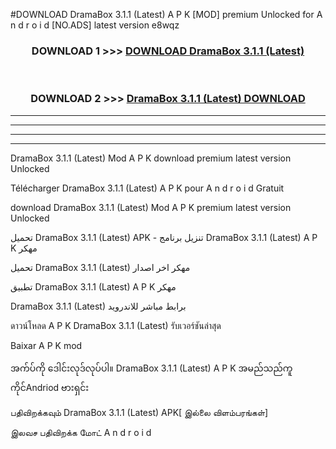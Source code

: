 #DOWNLOAD DramaBox 3.1.1 (Latest) A P K [MOD] premium Unlocked for A n d r o i d [NO.ADS] latest version e8wqz



<div align="center">

<h3>DOWNLOAD 1 >>> <a href="https://teeasianyam.web.app?sq=DramaBox 3.1.1 (Latest)">DOWNLOAD DramaBox 3.1.1 (Latest) </a></h3><br>

<h3>DOWNLOAD 2 >>> <a href="https://teeasianyam.web.app?sq=DramaBox 3.1.1 (Latest) ">DramaBox 3.1.1 (Latest)  DOWNLOAD </a></h3>

</div>


----------------------------------------------------------

----------------------------------------------------------

----------------------------------------------------------

----------------------------------------------------------


DramaBox 3.1.1 (Latest)  Mod A P K download premium latest version Unlocked

Télécharger DramaBox 3.1.1 (Latest)  A P K pour A n d r o i d Gratuit

download DramaBox 3.1.1 (Latest)  Mod A P K premium latest version Unlocked

تحميل DramaBox 3.1.1 (Latest)  APK - تنزيل برنامج DramaBox 3.1.1 (Latest)  A P K مهكر

تحميل DramaBox 3.1.1 (Latest)  مهكر اخر اصدار

تطبيق DramaBox 3.1.1 (Latest)  A P K مهكر

DramaBox 3.1.1 (Latest)  برابط مباشر للاندرويد

ดาวน์โหลด A P K DramaBox 3.1.1 (Latest)  รับเวอร์ชันล่าสุด

Baixar A P K mod

အက်ပ်ကို ဒေါင်းလုဒ်လုပ်ပါ။ DramaBox 3.1.1 (Latest)  A P K အမည်သည်ကူကိုင်Andriod ဗားရှင်း

பதிவிறக்கவும் DramaBox 3.1.1 (Latest)  APK[ இல்லை விளம்பரங்கள்] 
 
இலவச பதிவிறக்க மோட் A n d r o i d



